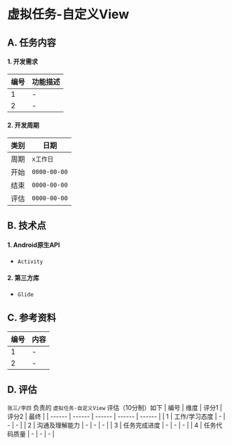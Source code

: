 # 虚拟任务-自定义View

## A. 任务内容

#### 1. 开发需求
| 编号 | 功能描述 |
| ------ | ------ |
| 1 | - |
| 2 | - |

#### 2. 开发周期

| 类别 | 日期 |
| ------ | ------ |
| 周期 | `x工作日` |
| 开始 | `0000-00-00` |
| 结束 | `0000-00-00` |
| 评估 | `0000-00-00` |

## B. 技术点
#### 1. Android原生API
- `Activity`

#### 2. 第三方库
- `Glide`

## C. 参考资料
| 编号 | 内容 |
| ------ | ------ |
| 1 | - |
| 2 | - |

## D. 评估
`张三/李四` 负责的 `虚拟任务-自定义View` 评估（10分制）如下
| 编号 | 维度 | 评分1 | 评分2 | 最终 |
| ------ | ------ | ------ | ------ | ------ |
| 1 | 工作/学习态度 | - | - | - |
| 2 | 沟通及理解能力 | - | - | - |
| 3 | 任务完成进度 | - | - | - |
| 4 | 任务代码质量 | - | - | - |
